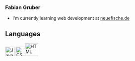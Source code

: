   ### Fabian Gruber
  
 * I'm currently learning web development at [neuefische.de](https://www.neuefische.de/)
 
 
 ## Languages
<img src="https://upload.wikimedia.org/wikipedia/commons/d/d4/Javascript-shield.svg" alt="JavaScript" style="width:30px;"/>   <img src="https://upload.wikimedia.org/wikipedia/commons/d/d5/CSS3_logo_and_wordmark.svg" alt="CSS" style="width:30px;"/><img src="https://upload.wikimedia.org/wikipedia/commons/6/61/HTML5_logo_and_wordmark.svg" alt="HTML" style="width:42px;"/>
